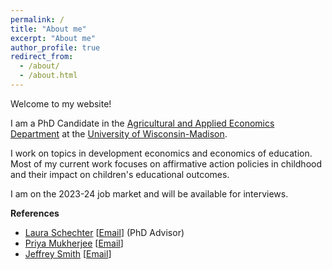 ```yaml
---
permalink: /
title: "About me"
excerpt: "About me"
author_profile: true
redirect_from: 
  - /about/
  - /about.html
---
```


Welcome to my website!

I am a PhD Candidate in the [Agricultural and Applied Economics Department](https://aae.wisc.edu) at the [University of Wisconsin-Madison](https://www.wisc.edu). 

I work on topics in development economics and economics of education. Most of my current work focuses on affirmative action policies in childhood and their impact on children's educational outcomes.

<!--I am a development economist with a focus on the economics of education. Most of my current work is on affirmative action policies in early childhood. For more on my work please see my [research](/_pages/research.md).-->

I am on the 2023-24 job market and will be available for interviews. 

**References**
  - [Laura Schechter](https://aae.wisc.edu/faculty/lschechter/) [[Email](mailto:lschchter@wisc.edu)] (PhD Advisor)
  - [Priya Mukherjee](https://aae.wisc.edu/faculty/pmukherjee7/) [[Email](mailto:priya.mukherjee@wisc.edu)]
  - [Jeffrey Smith](https://econ.wisc.edu/staff/smith-jeffrey/) [[Email](mailto:econjeff@ssc.wisc.edu)]
